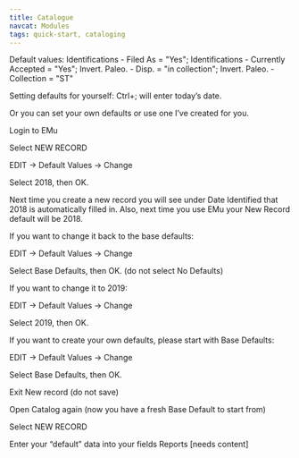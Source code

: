 ```yaml
---
title: Catalogue
navcat: Modules
tags: quick-start, cataloging
---
```


Default values: Identifications - Filed As = "Yes"; Identifications - Currently Accepted = "Yes"; Invert. Paleo. - Disp. = "in collection"; Invert. Paleo. - Collection = "ST"

Setting defaults for yourself: Ctrl+; will enter today’s date.

Or you can set your own defaults or use one I’ve created for you.

Login to EMu

Select NEW RECORD

EDIT -> Default Values -> Change

Select 2018, then OK.

Next time you create a new record you will see under Date Identified that 2018 is automatically filled in.  Also, next time you use EMu your New Record default will be 2018.

If you want to change it back to the base defaults:

EDIT -> Default Values -> Change

Select Base Defaults, then OK.  (do not select No Defaults)

If you want to change it to 2019:

EDIT -> Default Values -> Change

Select 2019, then OK.

If you want to create your own defaults, please start with Base Defaults:

EDIT -> Default Values -> Change

Select Base Defaults, then OK.

Exit New record (do not save)

Open Catalog again (now you have a fresh Base Default to start from)

Select NEW RECORD

Enter your “default” data into your fields
Reports
[needs content]
